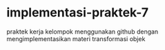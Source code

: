 # implementasi-praktek-7
praktek kerja kelompok menggunakan github dengan mengimplementasikan materi transformasi objek
